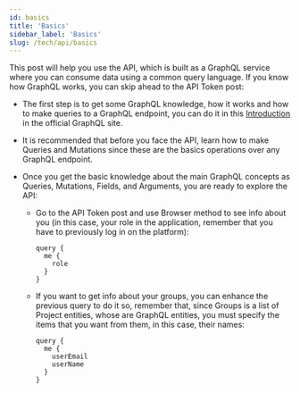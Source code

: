 ```yaml
---
id: basics
title: 'Basics'
sidebar_label: 'Basics'
slug: /tech/api/basics
---
```


This post will help you use the API,
which is built as a GraphQL service
where you can consume data
using a common query language.
If you know how GraphQL works,
you can skip ahead
to the API Token post:

- The first step is
  to get some GraphQL knowledge,
  how it works
  and how to make queries to a GraphQL endpoint,
  you can do it in this
  [Introduction](https://graphql.org/learn/)
  in the official GraphQL site.

- It is recommended
  that before you face the API,
  learn how to make Queries and Mutations
  since these are the basics operations
  over any GraphQL endpoint.

- Once you get the basic knowledge
  about the main GraphQL concepts
  as Queries, Mutations, Fields,
  and Arguments,
  you are ready to explore the API:

    - Go to the API Token post
      and use Browser method to see info about you
      (in this case, your role in the application,
      remember that you have to previously log in on the platform):

      ```
      query {
        me {
          role
        }
      }
      ```

    - If you want to get info about your groups,
      you can enhance the previous query to do it
      so, remember that,
      since Groups is a list of Project entities,
      whose are GraphQL entities,
      you must specify the items
      that you want from them,
      in this case, their names:

      ```
      query {
        me {
          userEmail
          userName
        }
      }
      ```
